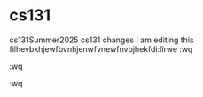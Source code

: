 # cs131
cs131Summer2025
cs131 changes
I am editing this filhevbkhjewfbvnhjenwfvnewfnvbjhekfdi:Iîrwe
:wq



:wq

:wq
